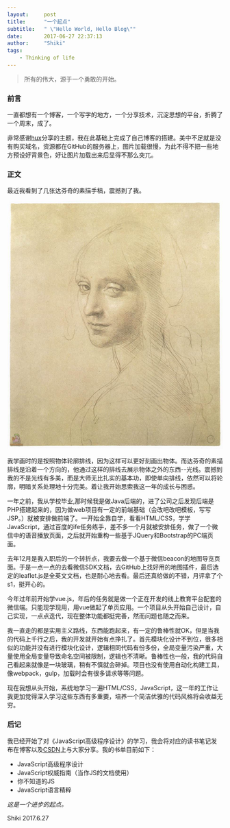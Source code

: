 ```yaml
---
layout:     post
title:      "一个起点"
subtitle:   " \"Hello World, Hello Blog\""
date:       2017-06-27 22:37:13
author:     "Shiki"
tags:
    - Thinking of life
---
```

>所有的伟大，源于一个勇敢的开始。

### 前言

一直都想有一个博客，一个写字的地方，一个分享技术，沉淀思想的平台，折腾了一个周末，成了。

非常感谢[hux](https://huangxuan.me/)分享的主题，我在此基础上完成了自己博客的搭建。美中不足就是没有购买域名，资源都在GitHub的服务器上，图片加载很慢，为此不得不把一些地方预设好背景色，好让图片加载出来后显得不那么突兀。

### 正文

最近我看到了几张达芬奇的素描手稿，震撼到了我。

![davince](../img/davinci.jpg)

我学画时的是按照物体轮廓排线，因为这样可以更好刻画出物体。而达芬奇的素描排线是沿着一个方向的，他通过这样的排线去展示物体之外的东西--光线。震撼到我的不是光线有多美，而是大师无比扎实的基本功，即使单向排线，依然可以将轮廓，明暗关系处理地十分完美。着让我开始思索我这一年的成长与困惑。

一年之前，我从学校毕业,那时候我是做Java后端的，进了公司之后发现后端是PHP搭建起来的，因为做web项目有一定的前端基础（会改吧改吧模板，写写JSP。）就被安排做前端了。一开始全靠自学，看看HTML/CSS，学学JavaScript，通过百度的ife任务练手，差不多一个月就被安排任务，做了一个微信中的语音播放页面，之后就开始重构一些基于JQuery和Bootstrap的PC端页面。

去年12月是我入职后的一个转折点，我要去做一个基于微信beacon的地图导览页面。于是一点一点的去看微信SDK文档，去GitHub上找好用的地图插件，最后选定的leaflet.js是全英文文档，也是耐心地去看。最后还真给做的不错，月评拿了个s1，挺开心的。

今年过年前开始学vue.js，年后的任务就是做一个正在开发的线上教育平台配套的微信端。只能现学现用，用vue做起了单页应用。一个项目从头开始自己设计，自己实现，一点点迭代，现在整体功能都挺完善，然而问题也随之而来。

我一直走的都是实用主义路线，东西能跑起来，有一定的鲁棒性就OK，但是当我的代码上千行之后，我的开发就开始有点挣扎了。首先模块化设计不到位，很多相似的功能并没有进行模块化设计，逻辑相同代码有份多份，全局变量污染严重，大量使用全局变量导致命名空间被限制，逻辑也不清晰。鲁棒性也一般，我的代码自己看起来就像是一块玻璃，稍有不慎就会碎掉。项目也没有使用自动化构建工具，像webpack，gulp，加载时会有很多请求等等问题。

现在我想从头开始，系统地学习一遍HTML/CSS，JavaScript，这一年的工作让我更加觉得深入学习这些东西有多重要，培养一个简洁优雅的代码风格将会收益无穷。

### 后记

我已经开始了对《JavaScript高级程序设计》的学习，我会将对应的读书笔记发布在博客以及[CSDN](http://blog.csdn.net/meishunjian)上与大家分享。我的书单目前如下：
- JavaScript高级程序设计
- JavaScript权威指南（当作JS的文档使用）
- 你不知道的JS
- JavaScript语言精粹

*这是一个进步的起点。*

Shiki
2017.6.27
